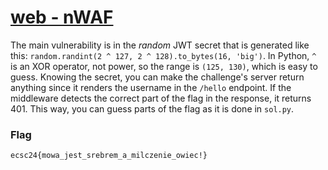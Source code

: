 # [web - nWAF](https://hack.cert.pl/challenge/nWAF)

The main vulnerability is in the *random* JWT secret that is generated like this: `random.randint(2 ^ 127, 2 ^ 128).to_bytes(16, 'big')`. In Python, `^` is an XOR operator, not power, so the range is `(125, 130)`, which is easy to guess. Knowing the secret, you can make the challenge's server return anything since it renders the username in the `/hello` endpoint. If the middleware detects the correct part of the flag in the response, it returns 401. This way, you can guess parts of the flag as it is done in `sol.py`.

### Flag
```
ecsc24{mowa_jest_srebrem_a_milczenie_owiec!}
```